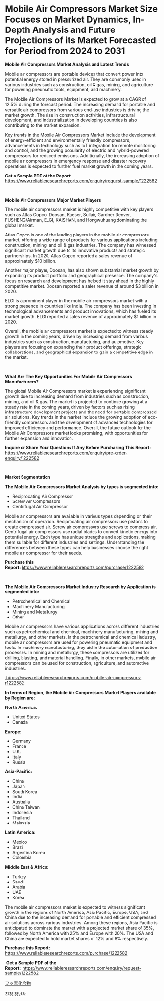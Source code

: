 <p><h1>Mobile Air Compressors Market Size Focuses on Market Dynamics, In-Depth Analysis and Future Projections of its Market Forecasted for Period from 2024 to 2031</h1></p><p><strong>Mobile Air Compressors Market Analysis and Latest Trends</strong></p>
<p><p>Mobile air compressors are portable devices that convert power into potential energy stored in pressurized air. They are commonly used in various industries such as construction, oil & gas, mining, and agriculture for powering pneumatic tools, equipment, and machinery.</p><p>The Mobile Air Compressors Market is expected to grow at a CAGR of 12.5% during the forecast period. The increasing demand for portable and versatile air compressors from various end-use industries is driving the market growth. The rise in construction activities, infrastructural development, and industrialization in developing countries is also contributing to the market expansion.</p><p>Key trends in the Mobile Air Compressors Market include the development of energy-efficient and environmentally friendly compressors, advancements in technology such as IoT integration for remote monitoring and control, and the growing popularity of electric and hybrid-powered compressors for reduced emissions. Additionally, the increasing adoption of mobile air compressors in emergency response and disaster recovery operations is expected to further fuel market growth in the coming years.</p></p>
<p><strong>Get a Sample PDF of the Report:&nbsp;</strong> <a href="https://www.reliableresearchreports.com/enquiry/request-sample/1222582">https://www.reliableresearchreports.com/enquiry/request-sample/1222582</a></p>
<p>&nbsp;</p>
<p><strong>Mobile Air Compressors Major Market Players</strong></p>
<p><p>The mobile air compressors market is highly competitive with key players such as Atlas Copco, Doosan, Kaeser, Sullair, Gardner Denver, FUSHENG/Airman, ELGI, KAISHAN, and Hongwuhuang dominating the global market. </p><p>Atlas Copco is one of the leading players in the mobile air compressors market, offering a wide range of products for various applications including construction, mining, and oil & gas industries. The company has witnessed significant market growth due to its innovative products and strategic partnerships. In 2020, Atlas Copco reported a sales revenue of approximately $10 billion.</p><p>Another major player, Doosan, has also shown substantial market growth by expanding its product portfolio and geographical presence. The company's focus on research and development has helped it stay ahead in the highly competitive market. Doosan reported a sales revenue of around $3 billion in 2020.</p><p>ELGI is a prominent player in the mobile air compressors market with a strong presence in countries like India. The company has been investing in technological advancements and product innovations, which has fueled its market growth. ELGI reported a sales revenue of approximately $1 billion in 2020.</p><p>Overall, the mobile air compressors market is expected to witness steady growth in the coming years, driven by increasing demand from various industries such as construction, manufacturing, and automotive. Key players are focusing on expanding their product offerings, strategic collaborations, and geographical expansion to gain a competitive edge in the market.</p></p>
<p>&nbsp;</p>
<p><strong>What Are The Key Opportunities For Mobile Air Compressors Manufacturers?</strong></p>
<p><p>The global Mobile Air Compressors market is experiencing significant growth due to increasing demand from industries such as construction, mining, and oil & gas. The market is projected to continue growing at a steady rate in the coming years, driven by factors such as rising infrastructure development projects and the need for portable compressed air solutions. Key trends in the market include the growing adoption of eco-friendly compressors and the development of advanced technologies for improved efficiency and performance. Overall, the future outlook for the Mobile Air Compressors market looks promising, with opportunities for further expansion and innovation.</p></p>
<p><strong>Inquire or Share Your Questions If Any Before Purchasing This Report:</strong> <a href="https://www.reliableresearchreports.com/enquiry/pre-order-enquiry/1222582">https://www.reliableresearchreports.com/enquiry/pre-order-enquiry/1222582</a></p>
<p>&nbsp;</p>
<p><strong>Market Segmentation</strong></p>
<p><strong>The Mobile Air Compressors Market Analysis by types is segmented into:</strong></p>
<p><ul><li>Reciprocating Air Compressor</li><li>Screw Air Compressors</li><li>Centrifugal Air Compressor</li></ul></p>
<p><p>Mobile air compressors are available in various types depending on their mechanism of operation. Reciprocating air compressors use pistons to create compressed air. Screw air compressors use screws to compress air. Centrifugal air compressors use radial blades to convert kinetic energy into potential energy. Each type has unique strengths and applications, making them suitable for different industries and settings. Understanding the differences between these types can help businesses choose the right mobile air compressor for their needs.</p></p>
<p><strong>Purchase this Report:&nbsp;</strong><a href="https://www.reliableresearchreports.com/purchase/1222582">https://www.reliableresearchreports.com/purchase/1222582</a></p>
<p>&nbsp;</p>
<p><strong>The Mobile Air Compressors Market Industry Research by Application is segmented into:</strong></p>
<p><ul><li>Petrochemical and Chemical</li><li>Machinery Manufacturing</li><li>Mining and Metallurgy</li><li>Other</li></ul></p>
<p><p>Mobile air compressors have various applications across different industries such as petrochemical and chemical, machinery manufacturing, mining and metallurgy, and other markets. In the petrochemical and chemical industry, mobile air compressors are used for powering pneumatic equipment and tools. In machinery manufacturing, they aid in the automation of production processes. In mining and metallurgy, these compressors are utilized for drilling, blasting, and material handling. Finally, in other markets, mobile air compressors can be used for construction, agriculture, and automotive industries.</p></p>
<p><a href="https://www.reliableresearchreports.com/mobile-air-compressors-r1222582">&nbsp;https://www.reliableresearchreports.com/mobile-air-compressors-r1222582</a></p>
<p><strong>In terms of Region, the Mobile Air Compressors Market Players available by Region are:</strong></p>
<p>
    <p> <strong> North America: </strong>
        <ul>
            <li>United States</li>
            <li>Canada</li>
        </ul>
        </p> 
    <p> <strong> Europe: </strong>
        <ul>
            <li>Germany</li>
            <li>France</li>
            <li>U.K.</li>
            <li>Italy</li>
            <li>Russia</li>
        </ul>
        </p> 
    <p> <strong> Asia-Pacific: </strong>
        <ul>
            <li>China</li>
            <li>Japan</li>
            <li>South Korea</li>
            <li>India</li>
            <li>Australia</li>
            <li>China Taiwan</li>
            <li>Indonesia</li>
            <li>Thailand</li>
            <li>Malaysia</li>
        </ul>
        </p> 
    <p> <strong> Latin America: </strong>
        <ul>
            <li>Mexico</li>
            <li>Brazil</li>
            <li>Argentina Korea</li>
            <li>Colombia</li>
        </ul>
        </p> 
    <p> <strong> Middle East & Africa: </strong>
        <ul>
            <li>Turkey</li>
            <li>Saudi</li>
            <li>Arabia</li>
            <li>UAE</li>
            <li>Korea</li>
        </ul>
    </p>
    </p>
<p><p>The mobile air compressors market is expected to witness significant growth in the regions of North America, Asia Pacific, Europe, USA, and China due to the increasing demand for portable and efficient compressed air solutions across various industries. Among these regions, Asia Pacific is anticipated to dominate the market with a projected market share of 35%, followed by North America with 25% and Europe with 20%. The USA and China are expected to hold market shares of 12% and 8% respectively.</p></p>
<p><strong>Purchase this Report: </strong><a href="https://www.reliableresearchreports.com/purchase/1222582">https://www.reliableresearchreports.com/purchase/1222582</a></p>
<p>&nbsp;<strong>Get a Sample PDF of the Report:&nbsp;&nbsp;</strong><a href="https://www.reliableresearchreports.com/enquiry/request-sample/1222582">https://www.reliableresearchreports.com/enquiry/request-sample/1222582</a></p>
<p><strong></strong></p>
<p><p><a href="https://github.com/lababdou/Market-Research-Report-List-3/blob/main/878159128476.md">フッ素化合物</a></p><p><a href="https://github.com/jntpkh496620/Market-Research-Report-List-1/blob/main/555496325930.md">진정 장난감</a></p></p>